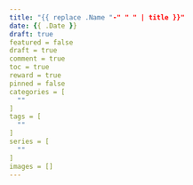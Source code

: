 ```yaml
---
title: "{{ replace .Name "-" " " | title }}"
date: {{ .Date }}
draft: true
featured = false
draft = true
comment = true
toc = true
reward = true
pinned = false
categories = [
  ""
]
tags = [
  ""
]
series = [
  ""
]
images = []
---
```


